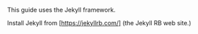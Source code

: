 This guide uses the Jekyll framework. 

Install Jekyll from [https://jekyllrb.com/] (the Jekyll RB web site.)
